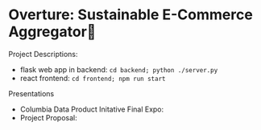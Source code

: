# Overture: Sustainable E-Commerce Aggregator🌿


Project Descriptions:
 - flask web app in backend: `cd backend; python ./server.py`
 - react frontend: `cd frontend; npm run start`

Presentations
 - Columbia Data Product Initative Final Expo:
 - Project Proposal:
